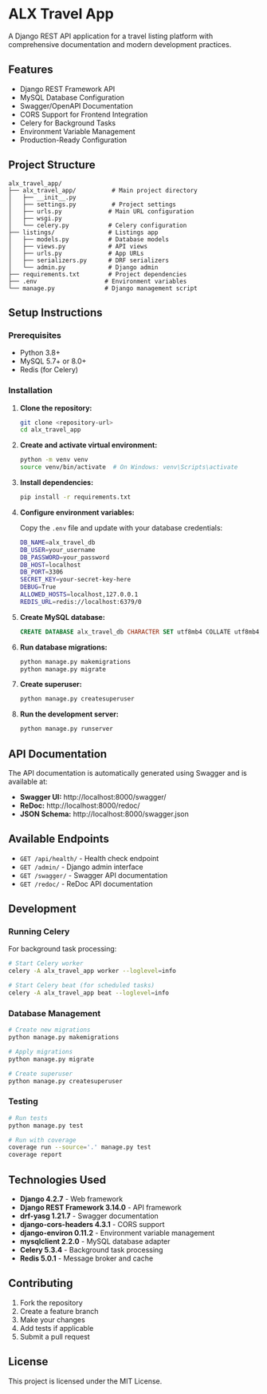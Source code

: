 # ALX Travel App

A Django REST API application for a travel listing platform with comprehensive documentation and modern development practices.

## Features

- Django REST Framework API
- MySQL Database Configuration
- Swagger/OpenAPI Documentation
- CORS Support for Frontend Integration
- Celery for Background Tasks
- Environment Variable Management
- Production-Ready Configuration

## Project Structure

```
alx_travel_app/
├── alx_travel_app/          # Main project directory
│   ├── __init__.py
│   ├── settings.py          # Project settings
│   ├── urls.py             # Main URL configuration
│   ├── wsgi.py
│   └── celery.py           # Celery configuration
├── listings/               # Listings app
│   ├── models.py           # Database models
│   ├── views.py            # API views
│   ├── urls.py             # App URLs
│   ├── serializers.py      # DRF serializers
│   └── admin.py            # Django admin
├── requirements.txt        # Project dependencies
├── .env                   # Environment variables
└── manage.py              # Django management script
```

## Setup Instructions

### Prerequisites

- Python 3.8+
- MySQL 5.7+ or 8.0+
- Redis (for Celery)

### Installation

1. **Clone the repository:**
   ```bash
   git clone <repository-url>
   cd alx_travel_app
   ```

2. **Create and activate virtual environment:**
   ```bash
   python -m venv venv
   source venv/bin/activate  # On Windows: venv\Scripts\activate
   ```

3. **Install dependencies:**
   ```bash
   pip install -r requirements.txt
   ```

4. **Configure environment variables:**
   
   Copy the `.env` file and update with your database credentials:
   ```bash
   DB_NAME=alx_travel_db
   DB_USER=your_username
   DB_PASSWORD=your_password
   DB_HOST=localhost
   DB_PORT=3306
   SECRET_KEY=your-secret-key-here
   DEBUG=True
   ALLOWED_HOSTS=localhost,127.0.0.1
   REDIS_URL=redis://localhost:6379/0
   ```

5. **Create MySQL database:**
   ```sql
   CREATE DATABASE alx_travel_db CHARACTER SET utf8mb4 COLLATE utf8mb4_unicode_ci;
   ```

6. **Run database migrations:**
   ```bash
   python manage.py makemigrations
   python manage.py migrate
   ```

7. **Create superuser:**
   ```bash
   python manage.py createsuperuser
   ```

8. **Run the development server:**
   ```bash
   python manage.py runserver
   ```

## API Documentation

The API documentation is automatically generated using Swagger and is available at:

- **Swagger UI:** http://localhost:8000/swagger/
- **ReDoc:** http://localhost:8000/redoc/
- **JSON Schema:** http://localhost:8000/swagger.json

## Available Endpoints

- `GET /api/health/` - Health check endpoint
- `GET /admin/` - Django admin interface
- `GET /swagger/` - Swagger API documentation
- `GET /redoc/` - ReDoc API documentation

## Development

### Running Celery

For background task processing:

```bash
# Start Celery worker
celery -A alx_travel_app worker --loglevel=info

# Start Celery beat (for scheduled tasks)
celery -A alx_travel_app beat --loglevel=info
```

### Database Management

```bash
# Create new migrations
python manage.py makemigrations

# Apply migrations
python manage.py migrate

# Create superuser
python manage.py createsuperuser
```

### Testing

```bash
# Run tests
python manage.py test

# Run with coverage
coverage run --source='.' manage.py test
coverage report
```

## Technologies Used

- **Django 4.2.7** - Web framework
- **Django REST Framework 3.14.0** - API framework
- **drf-yasg 1.21.7** - Swagger documentation
- **django-cors-headers 4.3.1** - CORS support
- **django-environ 0.11.2** - Environment variable management
- **mysqlclient 2.2.0** - MySQL database adapter
- **Celery 5.3.4** - Background task processing
- **Redis 5.0.1** - Message broker and cache

## Contributing

1. Fork the repository
2. Create a feature branch
3. Make your changes
4. Add tests if applicable
5. Submit a pull request

## License

This project is licensed under the MIT License.
